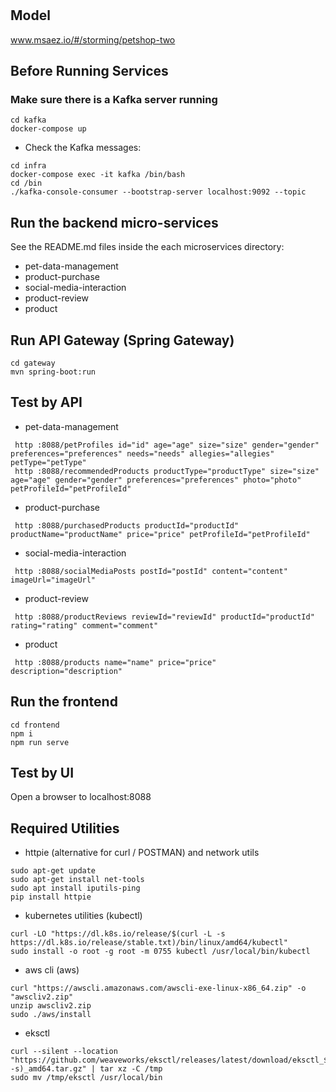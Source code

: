# 

## Model
www.msaez.io/#/storming/petshop-two

## Before Running Services
### Make sure there is a Kafka server running
```
cd kafka
docker-compose up
```
- Check the Kafka messages:
```
cd infra
docker-compose exec -it kafka /bin/bash
cd /bin
./kafka-console-consumer --bootstrap-server localhost:9092 --topic
```

## Run the backend micro-services
See the README.md files inside the each microservices directory:

- pet-data-management
- product-purchase
- social-media-interaction
- product-review
- product


## Run API Gateway (Spring Gateway)
```
cd gateway
mvn spring-boot:run
```

## Test by API
- pet-data-management
```
 http :8088/petProfiles id="id" age="age" size="size" gender="gender" preferences="preferences" needs="needs" allegies="allegies" petType="petType" 
 http :8088/recommendedProducts productType="productType" size="size" age="age" gender="gender" preferences="preferences" photo="photo" petProfileId="petProfileId" 
```
- product-purchase
```
 http :8088/purchasedProducts productId="productId" productName="productName" price="price" petProfileId="petProfileId" 
```
- social-media-interaction
```
 http :8088/socialMediaPosts postId="postId" content="content" imageUrl="imageUrl" 
```
- product-review
```
 http :8088/productReviews reviewId="reviewId" productId="productId" rating="rating" comment="comment" 
```
- product
```
 http :8088/products name="name" price="price" description="description" 
```


## Run the frontend
```
cd frontend
npm i
npm run serve
```

## Test by UI
Open a browser to localhost:8088

## Required Utilities

- httpie (alternative for curl / POSTMAN) and network utils
```
sudo apt-get update
sudo apt-get install net-tools
sudo apt install iputils-ping
pip install httpie
```

- kubernetes utilities (kubectl)
```
curl -LO "https://dl.k8s.io/release/$(curl -L -s https://dl.k8s.io/release/stable.txt)/bin/linux/amd64/kubectl"
sudo install -o root -g root -m 0755 kubectl /usr/local/bin/kubectl
```

- aws cli (aws)
```
curl "https://awscli.amazonaws.com/awscli-exe-linux-x86_64.zip" -o "awscliv2.zip"
unzip awscliv2.zip
sudo ./aws/install
```

- eksctl 
```
curl --silent --location "https://github.com/weaveworks/eksctl/releases/latest/download/eksctl_$(uname -s)_amd64.tar.gz" | tar xz -C /tmp
sudo mv /tmp/eksctl /usr/local/bin
```

